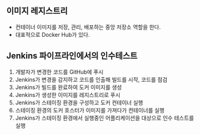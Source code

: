 ## 이미지 레지스트리
- 컨테이너 이미지를 저장, 관리, 배포하는 중앙 저장소 역할을 한다.
- 대표적으로 Docker Hub가 있다.

## Jenkins 파이프라인에서의 인수테스트
1. 개발자가 변경한 코드를 GitHub에 푸시
2. Jenkins가 변경을 감지하고 코드를 인출해 빌드를 시작, 코드를 점검
3. Jenkins가 빌드를 완료하여 도커 이미지를 생성
4. Jenkins가 생성한 이미지를 레지스트리로 푸시
5. Jenkins가 스테이징 환경을 구성하고 도커 컨테이너 실행
6. 스테이징 환경의 도커 호스터가 이미지를 가져다가 컨테이너를 실행
7. Jenkins가 스테이징 환경에서 실행중인 어플리케이션을 대상으로 인수 테스트를 실행